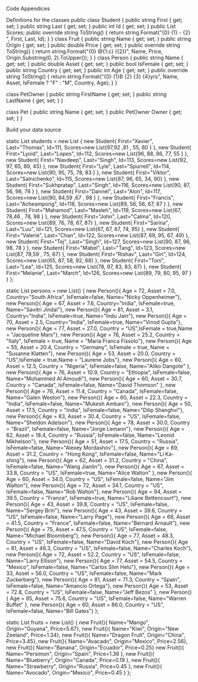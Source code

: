 Code Appendices

Definitions for the classes
public class Student
{
  public string First { get; set; }
  public string Last { get; set; }
  public int Id { get; set; }
  public List<int> Scores;
  public override string ToString()
  {
    return string.Format("{0} {1} - {2} ", First, Last, Id);
  }
}
class Fruit
{
  public string Name { get; set; }
  public string Origin { get; set; }
  public double Price { get; set; }
  public override string ToString()
  {
    return string.Format("{0} @{1:c} ({2})", Name, Price, Origin.Substring(0, 2).ToUpper());
  }
}
class Person
{
  public string Name { get; set; }
  public double Asset { get; set; }
  public bool IsFemale { get; set; }
  public string Country { get; set; }
  public int Age { get; set; }
  public override string ToString()
  {
    return string.Format("{0} {1}B {2} {3} {4}yrs", Name, Asset, IsFemale ? "F" : "M", Country, Age);
  }
}


class PetOwner
{
  public string FirstName { get; set; }
  public string LastName { get; set; }
}


class Pet
{
  public string Name { get; set; }
  public PetOwner Owner { get; set; }
}


Build your data source

static List<Student> students = new List<Student> {
  new Student{ First="Xavier", Last="Thomas", Id=111, Scores=new List<int>{97,92 ,81 , 55, 60 } },
  new Student{ First="Lyoid", Last="Lopes", Id=112, Scores=new List<int>{96, 88, 86, 77, 55 } },
  new Student{ First="Navdeep", Last="Singh", Id=113, Scores=new List<int>{92, 97, 65, 89,  45} },
  new Student{ First="Lyle", Last="Spurrell", Id=114, Scores=new List<int>{90, 95, 75, 78, 83 } },
  new Student{ First="Viktor", Last="Salnichenko", Id=115, Scores=new List<int>{87, 96, 65, 34,  90} },
  new Student{ First="Sukhpratap", Last="Singh", Id=116, Scores=new List<int>{90, 87, 56, 98, 78 } },
  new Student{ First="Dannel", Last="Alon", Id=117, Scores=new List<int>{90, 84,59 ,67 , 98 } },
  new Student{ First="Francis", Last="Acheampong", Id=118, Scores=new List<int>{89, 56, 56, 67, 87 } },
  new Student{ First="Mahamod", Last="Masleh", Id=119, Scores=new List<int>{67, 78,46 , 78, 98 } },
  new Student{ First="John", Last="Calma", Id=120, Scores=new List<int>{89, 76, 78, 67,  87} },
  new Student{ First="Sarina", Last="Luu", Id=121, Scores=new List<int>{67, 67, 87, 74,  95} },
  new Student{ First="Valerie", Last="Chan", Id=122, Scores=new List<int>{87, 69, 95, 67,  49} },
  new Student{ First="Tej", Last="Singh", Id=127, Scores=new List<int>{90, 87, 96, 98, 78 } },
  new Student{ First="Mabel", Last="Tang", Id=123, Scores=new List<int>{87, 78,59 , 75,  67} },
  new Student{ First="Rishav", Last="Giri", Id=124, Scores=new List<int>{65, 87, 58, 92,  68} },
  new Student{ First="Toni", Last="Lea", Id=125, Scores=new List<int>{78, 97, 83, 83,  87} },
  new Student{ First="Melanie", Last="March", Id=126, Scores=new List<int>{89, 79, 80, 95, 97 } }
};

static List<Person> persons = new List<Person>() 
{
  new Person(){ Age = 72, Asset = 7.0, Country="South Africa", IsFemale=false, Name="Nicky Oppenheimer"},
  new Person(){ Age = 67, Asset = 7.6, Country="India", IsFemale=true, Name="Savitri Jindal"},
  new Person(){ Age = 81, Asset = 3.1, Country="India", IsFemale=true, Name="Indu Jain"},
  new Person(){ Age = 70, Asset = 2.5, Country="India", IsFemale=true, Name="Vinod Gupta"},
  new Person(){ Age = 77, Asset = 27.0, Country = "US",IsFemale = true,Name = "Jacqueline Mars"},
  new Person(){ Age = 76, Asset = 25.2, Country = "Italy", IsFemale = true, Name = "Maria Franca Fissolo"},
  new Person(){ Age = 55, Asset = 20.4, Country = "Germany", IsFemale = true, Name = "Susanne Klatten"},
  new Person(){ Age = 53, Asset = 20.0, Country = "US",IsFemale = true,Name = "Laurene Jobs"},
  new Person(){ Age = 60, Asset = 12.5, Country = "Nigeria", IsFemale=false, Name="Aliko Dangote" },
  new Person(){ Age = 76, Asset = 10.9, Country = "Ethiopia", IsFemale=false, Name="Mohammed Al Amoudi"},
  new Person(){ Age = 60, Asset = 30.7, Country = "Canada", IsFemale=false, Name="David Thomson" },
  new Person(){ Age = 76, Asset = 11.4, Country = "Canada", IsFemale=false, Name="Galen Weston"},
  new Person(){ Age = 60, Asset = 22.3, Country = "India", IsFemale=false, Name="Mukesh Ambani"},
  new Person(){ Age = 50, Asset = 17.5, Country = "India", IsFemale=false, Name="Dilip Shanghvi"},
  new Person(){ Age = 83, Asset = 30.4, Country = "US", IsFemale=false, Name="Sheldon Adelson"},
  new Person(){ Age = 78, Asset = 30.0, Country = "Brazil", IsFemale=false, Name="Jorge Lemann"},
  new Person(){ Age = 62, Asset = 18.4, Country = "Russia", IsFemale=false, Name="Leonid Mikhelson"},
  new Person(){ Age = 51, Asset = 17.5, Country = "Russia", IsFemale=false, Name="Alexey Mordashov"},
  new Person(){ Age = 89, Asset = 31.2, Country = "Hong Kong", IsFemale=false, Name="Li Ka-shing"},
  new Person(){ Age = 62, Asset = 31.2, Country = "China", IsFemale=false, Name="Wang Jianlin"},
  new Person(){ Age = 67, Asset = 33.8, Country = "US", IsFemale=true, Name="Alice Walton" },
  new Person(){ Age = 60, Asset = 34.0, Country = "US", IsFemale=false, Name="Jim Walton"},
  new Person(){ Age = 72, Asset = 34.1, Country = "US", IsFemale=false, Name="Rob Walton"},
  new Person(){ Age = 94, Asset = 39.5, Country = "France", IsFemale=true, Name="Liliane Bettencourt"},
  new Person(){ Age = 43, Asset = 39.8, Country = "US", IsFemale=false, Name="Sergey Brin"},
  new Person(){ Age = 43, Asset = 39.6, Country = "US", IsFemale=false, Name="Larry Page"},
  new Person(){ Age = 68, Asset = 41.5, Country = "France", IsFemale=false, Name="Bernard Arnault"},
  new Person(){ Age = 75, Asset = 47.5, Country = "US", IsFemale=false, Name="Michael Bloomberg"},
  new Person(){ Age = 77, Asset = 48.3, Country = "US", IsFemale=false, Name="David Koch"},
  new Person(){ Age = 81, Asset = 48.3, Country = "US", IsFemale=false, Name="Charles Koch"},
  new Person(){ Age = 72, Asset = 52.2, Country = "US", IsFemale=false, Name="Larry Ellison"},
  new Person(){ Age = 77, Asset = 54.5, Country = "Mexico", IsFemale=false, Name="Carlos Slim Helu"},
  new Person(){ Age = 33, Asset = 56.0, Country = "US", IsFemale=false, Name="Mark Zuckerberg"},
  new Person(){ Age = 81, Asset = 71.3, Country = "Spain", IsFemale=false, Name="Amancio Ortega"},
  new Person(){ Age = 53, Asset = 72.8, Country = "US", IsFemale=false, Name="Jeff Bezos" },
  new Person(){ Age = 85, Asset = 75.6, Country = "US", IsFemale=false, Name="Warren Buffet" },
  new Person(){ Age = 60, Asset = 86.0, Country = "US", IsFemale=false, Name="Bill Gates"}
};

static List<Fruit> fruits = new List<Fruit>()
{
  new Fruit(){ Name="Mango", Origin="Guyana", Price=5.67},
  new Fruit(){ Name="Kiwi", Origin="New Zeeland", Price=1.34},
  new Fruit(){ Name="Dragon Fruit", Origin="China", Price=3.45},
  new Fruit(){ Name="Avacado", Origin="Mexico", Price=2.56},
  new Fruit(){ Name="Banana", Origin="Ecuador", Price=0.25}
  new Fruit(){ Name="Persimon", Origin="Spain", Price=1.36 },
  new Fruit(){ Name="Blueberry", Origin="Canada", Price=0.19 },
  new Fruit(){ Name="Strawberry", Origin="Russia", Price=0.45 },
  new Fruit(){ Name="Avocado", Origin="Mexico", Price=0.45 }
};

